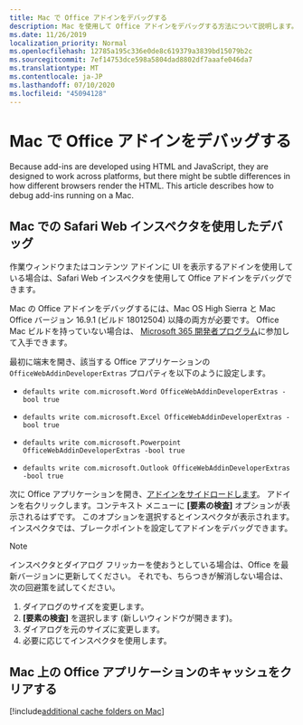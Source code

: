 ```yaml
---
title: Mac で Office アドインをデバッグする
description: Mac を使用して Office アドインをデバッグする方法について説明します。
ms.date: 11/26/2019
localization_priority: Normal
ms.openlocfilehash: 12785a195c336e0de8c619379a3839bd15079b2c
ms.sourcegitcommit: 7ef14753dce598a5804dad8802df7aaafe046da7
ms.translationtype: MT
ms.contentlocale: ja-JP
ms.lasthandoff: 07/10/2020
ms.locfileid: "45094128"
---
```

# <a name="debug-office-add-ins-on-a-mac"></a>Mac で Office アドインをデバッグする

Because add-ins are developed using HTML and JavaScript, they are designed to work across platforms, but there might be subtle differences in how different browsers render the HTML. This article describes how to debug add-ins running on a Mac.

## <a name="debugging-with-safari-web-inspector-on-a-mac"></a>Mac での Safari Web インスペクタを使用したデバッグ

作業ウィンドウまたはコンテンツ アドインに UI を表示するアドインを使用している場合は、Safari Web インスペクタを使用して Office アドインをデバッグできます。

Mac の Office アドインをデバッグするには、Mac OS High Sierra と Mac Office バージョン 16.9.1 (ビルド 18012504) 以降の両方が必要です。 Office Mac ビルドを持っていない場合は、 [Microsoft 365 開発者プログラム](https://developer.microsoft.com/office/dev-program)に参加して入手できます。

最初に端末を開き、該当する Office アプリケーションの `OfficeWebAddinDeveloperExtras` プロパティを以下のように設定します。

- `defaults write com.microsoft.Word OfficeWebAddinDeveloperExtras -bool true`

- `defaults write com.microsoft.Excel OfficeWebAddinDeveloperExtras -bool true`

- `defaults write com.microsoft.Powerpoint OfficeWebAddinDeveloperExtras -bool true`

- `defaults write com.microsoft.Outlook OfficeWebAddinDeveloperExtras -bool true`

次に Office アプリケーションを開き、[アドインをサイドロードします](sideload-an-office-add-in-on-ipad-and-mac.md)。 アドインを右クリックします。コンテキスト メニューに **[要素の検査]** オプションが表示されるはずです。 このオプションを選択するとインスペクタが表示されます。インスペクタでは、ブレークポイントを設定してアドインをデバッグできます。

> [!NOTE]
> インスペクタとダイアログ フリッカーを使おうとしている場合は、Office を最新バージョンに更新してください。 それでも、ちらつきが解消しない場合は、次の回避策を試してください。
> 1. ダイアログのサイズを変更します。
> 2. **[要素の検査]** を選択します (新しいウィンドウが開きます)。
> 3. ダイアログを元のサイズに変更します。
> 4. 必要に応じてインスペクタを使用します。

## <a name="clearing-the-office-applications-cache-on-a-mac"></a>Mac 上の Office アプリケーションのキャッシュをクリアする

[!include[additional cache folders on Mac](../includes/mac-cache-folders.md)]
